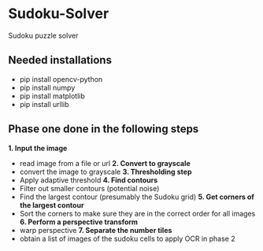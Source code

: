 # Sudoku-Solver
Sudoku puzzle solver 

## Needed installations
- pip install opencv-python
- pip install numpy
- pip install matplotlib
- pip install urllib

## Phase one done in the following steps
**1. Input the image**
- read image from a file or url
**2. Convert to grayscale**
- convert the image to grayscale
**3. Thresholding step**
- Apply adaptive threshold
**4. Find contours**
- Filter out smaller contours (potential noise)
- Find the largest contour (presumably the Sudoku grid)
**5. Get corners of the largest contour**
- Sort the corners to make sure they are in the correct order for all images
**6. Perform a perspective transform**
- warp perspective
**7. Separate the number tiles**
- obtain a list of images of the sudoku cells to apply OCR in phase 2
